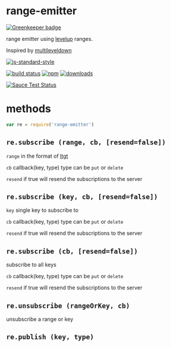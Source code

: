 # range-emitter

[![Greenkeeper badge](https://badges.greenkeeper.io/JamesKyburz/range-emitter.svg)](https://greenkeeper.io/)

range emitter using [levelup] ranges.

Inspired by [multileveldown]

[![js-standard-style](https://cdn.rawgit.com/feross/standard/master/badge.svg)](https://github.com/feross/standard)

[![build status](https://api.travis-ci.org/JamesKyburz/range-emitter.svg)](https://travis-ci.org/JamesKyburz/range-emitter)
[![npm](https://img.shields.io/npm/v/range-emitter.svg)](https://npmjs.org/package/range-emitter)
[![downloads](https://img.shields.io/npm/dm/range-emitter.svg)](https://npmjs.org/package/range-emitter)

[![Sauce Test Status](https://saucelabs.com/browser-matrix/range-emitter.svg)](https://saucelabs.com/u/range-emitter)

# methods

```javascript
var re = require('range-emitter')
```

## `re.subscribe (range, cb, [resend=false])`

`range` in the format of [ltgt]

`cb` callback(key, type) type can be `put` or `delete`

`resend` if true will resend the subscriptions to the server

## `re.subscribe (key, cb, [resend=false])`

`key` single key to subscribe to

`cb` callback(key, type) type can be `put` or `delete`

`resend` if true will resend the subscriptions to the server

## `re.subscribe (cb, [resend=false])`

subscribe to all keys

`cb` callback(key, type) type can be `put` or `delete`

`resend` if true will resend the subscriptions to the server

## `re.unsubscribe (rangeOrKey, cb)`

unsubscribe a range or key

## `re.publish (key, type)`

[ltgt]: https://www.npmjs.com/package/ltgt
[levelup]: https://github.com/Level/levelup
[multileveldown]: https://github.com/mafintosh/multileveldown
